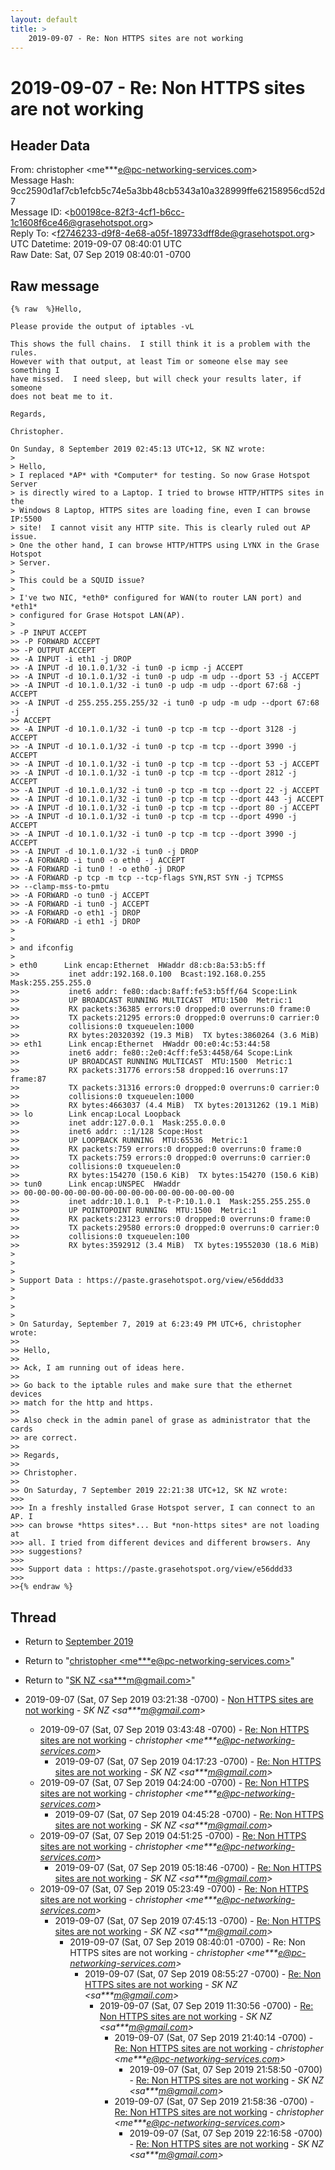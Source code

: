 ```yaml
---
layout: default
title: >
    2019-09-07 - Re: Non HTTPS sites are not working
---
```


# 2019-09-07 - Re: Non HTTPS sites are not working

## Header Data

From: christopher \<me***e@pc-networking-services.com\><br>
Message Hash: 9cc2590d1af7cb1efcb5c74e5a3bb48cb5343a10a328999ffe62158956cd52d7<br>
Message ID: \<b00198ce-82f3-4cf1-b6cc-1c1608f6ce46@grasehotspot.org\><br>
Reply To: \<f2746233-d9f8-4e68-a05f-189733dff8de@grasehotspot.org\><br>
UTC Datetime: 2019-09-07 08:40:01 UTC<br>
Raw Date: Sat, 07 Sep 2019 08:40:01 -0700<br>

## Raw message

```
{% raw  %}Hello,

Please provide the output of iptables -vL

This shows the full chains.  I still think it is a problem with the rules.  
However with that output, at least Tim or someone else may see something I 
have missed.  I need sleep, but will check your results later, if someone 
does not beat me to it.

Regards,

Christopher.

On Sunday, 8 September 2019 02:45:13 UTC+12, SK NZ wrote:
>
> Hello,
> I replaced *AP* with *Computer* for testing. So now Grase Hotspot Server 
> is directly wired to a Laptop. I tried to browse HTTP/HTTPS sites in the 
> Windows 8 Laptop, HTTPS sites are loading fine, even I can browse IP:5500 
> site!  I cannot visit any HTTP site. This is clearly ruled out AP issue.  
> One the other hand, I can browse HTTP/HTTPS using LYNX in the Grase Hotspot 
> Server.
>
> This could be a SQUID issue?
>
> I've two NIC, *eth0* configured for WAN(to router LAN port) and *eth1* 
> configured for Grase Hotspot LAN(AP). 
>
> -P INPUT ACCEPT
>> -P FORWARD ACCEPT
>> -P OUTPUT ACCEPT
>> -A INPUT -i eth1 -j DROP
>> -A INPUT -d 10.1.0.1/32 -i tun0 -p icmp -j ACCEPT
>> -A INPUT -d 10.1.0.1/32 -i tun0 -p udp -m udp --dport 53 -j ACCEPT
>> -A INPUT -d 10.1.0.1/32 -i tun0 -p udp -m udp --dport 67:68 -j ACCEPT
>> -A INPUT -d 255.255.255.255/32 -i tun0 -p udp -m udp --dport 67:68 -j 
>> ACCEPT
>> -A INPUT -d 10.1.0.1/32 -i tun0 -p tcp -m tcp --dport 3128 -j ACCEPT
>> -A INPUT -d 10.1.0.1/32 -i tun0 -p tcp -m tcp --dport 3990 -j ACCEPT
>> -A INPUT -d 10.1.0.1/32 -i tun0 -p tcp -m tcp --dport 53 -j ACCEPT
>> -A INPUT -d 10.1.0.1/32 -i tun0 -p tcp -m tcp --dport 2812 -j ACCEPT
>> -A INPUT -d 10.1.0.1/32 -i tun0 -p tcp -m tcp --dport 22 -j ACCEPT
>> -A INPUT -d 10.1.0.1/32 -i tun0 -p tcp -m tcp --dport 443 -j ACCEPT
>> -A INPUT -d 10.1.0.1/32 -i tun0 -p tcp -m tcp --dport 80 -j ACCEPT
>> -A INPUT -d 10.1.0.1/32 -i tun0 -p tcp -m tcp --dport 4990 -j ACCEPT
>> -A INPUT -d 10.1.0.1/32 -i tun0 -p tcp -m tcp --dport 3990 -j ACCEPT
>> -A INPUT -d 10.1.0.1/32 -i tun0 -j DROP
>> -A FORWARD -i tun0 -o eth0 -j ACCEPT
>> -A FORWARD -i tun0 ! -o eth0 -j DROP
>> -A FORWARD -p tcp -m tcp --tcp-flags SYN,RST SYN -j TCPMSS 
>> --clamp-mss-to-pmtu
>> -A FORWARD -o tun0 -j ACCEPT
>> -A FORWARD -i tun0 -j ACCEPT
>> -A FORWARD -o eth1 -j DROP
>> -A FORWARD -i eth1 -j DROP
>
>
> and ifconfig
>
> eth0      Link encap:Ethernet  HWaddr d8:cb:8a:53:b5:ff
>>           inet addr:192.168.0.100  Bcast:192.168.0.255  Mask:255.255.255.0
>>           inet6 addr: fe80::dacb:8aff:fe53:b5ff/64 Scope:Link
>>           UP BROADCAST RUNNING MULTICAST  MTU:1500  Metric:1
>>           RX packets:36385 errors:0 dropped:0 overruns:0 frame:0
>>           TX packets:21295 errors:0 dropped:0 overruns:0 carrier:0
>>           collisions:0 txqueuelen:1000
>>           RX bytes:20320392 (19.3 MiB)  TX bytes:3860264 (3.6 MiB)
>> eth1      Link encap:Ethernet  HWaddr 00:e0:4c:53:44:58
>>           inet6 addr: fe80::2e0:4cff:fe53:4458/64 Scope:Link
>>           UP BROADCAST RUNNING MULTICAST  MTU:1500  Metric:1
>>           RX packets:31776 errors:58 dropped:16 overruns:17 frame:87
>>           TX packets:31316 errors:0 dropped:0 overruns:0 carrier:0
>>           collisions:0 txqueuelen:1000
>>           RX bytes:4663037 (4.4 MiB)  TX bytes:20131262 (19.1 MiB)
>> lo        Link encap:Local Loopback
>>           inet addr:127.0.0.1  Mask:255.0.0.0
>>           inet6 addr: ::1/128 Scope:Host
>>           UP LOOPBACK RUNNING  MTU:65536  Metric:1
>>           RX packets:759 errors:0 dropped:0 overruns:0 frame:0
>>           TX packets:759 errors:0 dropped:0 overruns:0 carrier:0
>>           collisions:0 txqueuelen:0
>>           RX bytes:154270 (150.6 KiB)  TX bytes:154270 (150.6 KiB)
>> tun0      Link encap:UNSPEC  HWaddr 
>> 00-00-00-00-00-00-00-00-00-00-00-00-00-00-00-00
>>           inet addr:10.1.0.1  P-t-P:10.1.0.1  Mask:255.255.255.0
>>           UP POINTOPOINT RUNNING  MTU:1500  Metric:1
>>           RX packets:23123 errors:0 dropped:0 overruns:0 frame:0
>>           TX packets:29580 errors:0 dropped:0 overruns:0 carrier:0
>>           collisions:0 txqueuelen:100
>>           RX bytes:3592912 (3.4 MiB)  TX bytes:19552030 (18.6 MiB)
>
>
>
> Support Data : https://paste.grasehotspot.org/view/e56ddd33
>
>
>
>
> On Saturday, September 7, 2019 at 6:23:49 PM UTC+6, christopher wrote:
>>
>> Hello,
>>
>> Ack, I am running out of ideas here.  
>>
>> Go back to the iptable rules and make sure that the ethernet devices 
>> match for the http and https.
>>
>> Also check in the admin panel of grase as administrator that the cards 
>> are correct.
>>
>> Regards,
>>
>> Christopher.
>>
>> On Saturday, 7 September 2019 22:21:38 UTC+12, SK NZ wrote:
>>>
>>> In a freshly installed Grase Hotspot server, I can connect to an AP. I 
>>> can browse *https sites*... But *non-https sites* are not loading at 
>>> all. I tried from different devices and different browsers. Any 
>>> suggestions? 
>>>
>>> Support data : https://paste.grasehotspot.org/view/e56ddd33
>>>
>>{% endraw %}
```

## Thread

+ Return to [September 2019](/archive/2019/09)

+ Return to "[christopher <me***e<span>@</span>pc-networking-services.com>](/authors/me___e_at_pcnetworkingservices_com)"
+ Return to "[SK NZ <sa***m<span>@</span>gmail.com>](/authors/sa___m_at_gmail_com)"

+ 2019-09-07 (Sat, 07 Sep 2019 03:21:38 -0700) - [Non HTTPS sites are not working](/archive/2019/09/70ae33aa72b1a08cf370b6f8b553d5852593ce71fba8b911573c45d397918e21) - _SK NZ \<sa***m@gmail.com\>_
  + 2019-09-07 (Sat, 07 Sep 2019 03:43:48 -0700) - [Re: Non HTTPS sites are not working](/archive/2019/09/55a06ffac91d80027475ee55688381ff4e6f0518cfd7121a181aa3b8b99aca13) - _christopher \<me***e@pc-networking-services.com\>_
    + 2019-09-07 (Sat, 07 Sep 2019 04:17:23 -0700) - [Re: Non HTTPS sites are not working](/archive/2019/09/32c85eb76b7583db62cdddd18366664ea7c407ccae293fb29a88dc1715b58a54) - _SK NZ \<sa***m@gmail.com\>_
  + 2019-09-07 (Sat, 07 Sep 2019 04:24:00 -0700) - [Re: Non HTTPS sites are not working](/archive/2019/09/f97bb85c97732d6ae4b6537d4c9e089aebbeb87d4f47cf63b750028e3808675c) - _christopher \<me***e@pc-networking-services.com\>_
    + 2019-09-07 (Sat, 07 Sep 2019 04:45:28 -0700) - [Re: Non HTTPS sites are not working](/archive/2019/09/e39f9f000ef21303003041adde5f8ca286e205ef6463b72692cfd4a62602da2c) - _SK NZ \<sa***m@gmail.com\>_
  + 2019-09-07 (Sat, 07 Sep 2019 04:51:25 -0700) - [Re: Non HTTPS sites are not working](/archive/2019/09/f01d36dd463fe9176164c28e39a15782273caf1f34ac263d4cf30bf24b2e6d5d) - _christopher \<me***e@pc-networking-services.com\>_
    + 2019-09-07 (Sat, 07 Sep 2019 05:18:46 -0700) - [Re: Non HTTPS sites are not working](/archive/2019/09/96e477e45ced6abb680cd9915c4d37f0ad69faff71727f0c50bbe217752f111b) - _SK NZ \<sa***m@gmail.com\>_
  + 2019-09-07 (Sat, 07 Sep 2019 05:23:49 -0700) - [Re: Non HTTPS sites are not working](/archive/2019/09/116a779b4f4400518bc9c769e45d65857859ca866ea69e3309bbbd15a29939e6) - _christopher \<me***e@pc-networking-services.com\>_
    + 2019-09-07 (Sat, 07 Sep 2019 07:45:13 -0700) - [Re: Non HTTPS sites are not working](/archive/2019/09/e32d32d6b89f33e82fcd05e2e093c9fbe4ce92f572525fbaf03980d3ca2d46a7) - _SK NZ \<sa***m@gmail.com\>_
      + 2019-09-07 (Sat, 07 Sep 2019 08:40:01 -0700) - Re: Non HTTPS sites are not working - _christopher \<me***e@pc-networking-services.com\>_
        + 2019-09-07 (Sat, 07 Sep 2019 08:55:27 -0700) - [Re: Non HTTPS sites are not working](/archive/2019/09/427eaac0ad0fe34cdfd7035d735585667304982fae70770287f66646f3b9e31c) - _SK NZ \<sa***m@gmail.com\>_
          + 2019-09-07 (Sat, 07 Sep 2019 11:30:56 -0700) - [Re: Non HTTPS sites are not working](/archive/2019/09/3f79e0c7cd72e4e3779a866a6306b2fd6aa08bf8f48c611fe16b7318bb0f1a22) - _SK NZ \<sa***m@gmail.com\>_
            + 2019-09-07 (Sat, 07 Sep 2019 21:40:14 -0700) - [Re: Non HTTPS sites are not working](/archive/2019/09/ba970886329b2d91c1bc8f0fcef168149be23e004a5c6de5cb7a747901f3d6f2) - _christopher \<me***e@pc-networking-services.com\>_
              + 2019-09-07 (Sat, 07 Sep 2019 21:58:50 -0700) - [Re: Non HTTPS sites are not working](/archive/2019/09/41e562b73e15e645c8f15af07750c281954fc7598e77694d62db045e82a9346c) - _SK NZ \<sa***m@gmail.com\>_
            + 2019-09-07 (Sat, 07 Sep 2019 21:58:36 -0700) - [Re: Non HTTPS sites are not working](/archive/2019/09/decc1a4c442e3c907db2bd4a041e20647ff1ac8bffea61a1129edc46934be293) - _christopher \<me***e@pc-networking-services.com\>_
              + 2019-09-07 (Sat, 07 Sep 2019 22:16:58 -0700) - [Re: Non HTTPS sites are not working](/archive/2019/09/6a78da4c40a59c6699105169966e1634ac447ec0bd8d8480fa4e11c88931e806) - _SK NZ \<sa***m@gmail.com\>_

